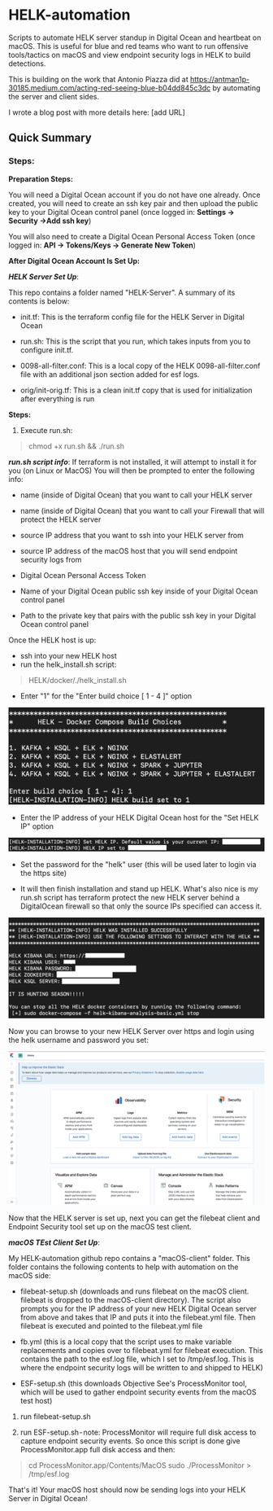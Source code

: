 # HELK-automation
Scripts to automate HELK server standup in Digital Ocean and heartbeat on macOS. This is useful for blue and red teams who want to run offensive tools/tactics on macOS and view endpoint security logs in HELK to build detections.

This is building on the work that Antonio Piazza did at https://antman1p-30185.medium.com/acting-red-seeing-blue-b04dd845c3dc by automating the server and client sides.

I wrote a blog post with more details here: [add URL]

## Quick Summary

### Steps:
**Preparation Steps:**

You will need a Digital Ocean account if you do not have one already. Once created, you will need to create an ssh key pair and then upload the public key to your Digital Ocean control panel (once logged in: **Settings → Security →Add ssh key**)

You will also need to create a Digital Ocean Personal Access Token (once logged in: **API → Tokens/Keys → Generate New Token**)

**After Digital Ocean Account Is Set Up:**

***HELK Server Set Up***:

This repo contains a folder named "HELK-Server". A summary of its contents is below:

- init.tf: This is the terraform config file for the HELK Server in Digital Ocean

- run.sh: This is the script that you run, which takes inputs from you to configure init.tf.

- 0098-all-filter.conf: This is a local copy of the HELK 0098-all-filter.conf file with an additional json section added for esf logs.

- orig/init-orig.tf: This is a clean init.tf copy that is used for initialization after everything is run

**Steps:**
1. Execute run.sh:

> chmod +x run.sh && ./run.sh

***run.sh script info***:
If terraform is not installed, it will attempt to install it for you (on Linux or MacOS)
You will then be prompted to enter the following info:

- name (inside of Digital Ocean) that you want to call your HELK server

- name (inside of Digital Ocean) that you want to call your Firewall that will protect the HELK server

- source IP address that you want to ssh into your HELK server from

- source IP address of the macOS host that you will send endpoint security logs from

- Digital Ocean Personal Access Token

- Name of your Digital Ocean public ssh key inside of your Digital Ocean control panel

- Path to the private key that pairs with the public ssh key in your Digital Ocean control panel

Once the HELK host is up:

- ssh into your new HELK host 
- run the helk_install.sh script:

> HELK/docker/./helk_install.sh

- Enter "1" for the "Enter build choice [ 1 - 4 ]" option

![Image](pic1.png)

- Enter the IP address of your HELK Digital Ocean host for the "Set HELK IP" option

![Image](pic2.png)

- Set the password for the "helk" user (this will be used later to login via the https site)

- It will then finish installation and stand up HELK. What's also nice is my run.sh script has terraform protect the new HELK server behind a DigitalOcean firewall so that only the source IPs specified can access it.

![Image](pic3.png)

Now you can browse to your new HELK Server over https and login using the helk username and password you set:

![Image](pic4.png)

Now that the HELK server is set up, next you can get the filebeat client and Endpoint Security tool set up on the macOS test client.

***macOS TEst Client Set Up***:

My HELK-automation github repo contains a "macOS-client" folder. This folder contains the following contents to help with automation on the macOS side:

- filebeat-setup.sh (downloads and runs filebeat on the macOS client. filebeat is dropped to the macOS-client directory). The script also prompts you for the IP address of your new HELK Digital Ocean server from above and takes that IP and puts it into the filebeat.yml file. Then filebeat is executed and pointed to the filebeat.yml file

- fb.yml (this is a local copy that the script uses to make variable replacements and copies over to filebeat.yml for filebeat execution. This contains the path to the esf.log file, which I set to /tmp/esf.log. This is where the endpoint security logs will be written to and shipped to HELK)

- ESF-setup.sh (this downloads Objective See's ProcessMonitor tool, which will be used to gather endpoint security events from the macOS test host)

1. run filebeat-setup.sh

2. run ESF-setup.sh - note: ProcessMonitor will require full disk access to capture endpoint security events. So once this script is done give ProcessMonitor.app full disk access and then:

> cd ProcessMonitor.app/Contents/MacOS
> sudo ./ProcessMonitor > /tmp/esf.log

That's it! Your macOS host should now be sending logs into your HELK Server in Digital Ocean!
